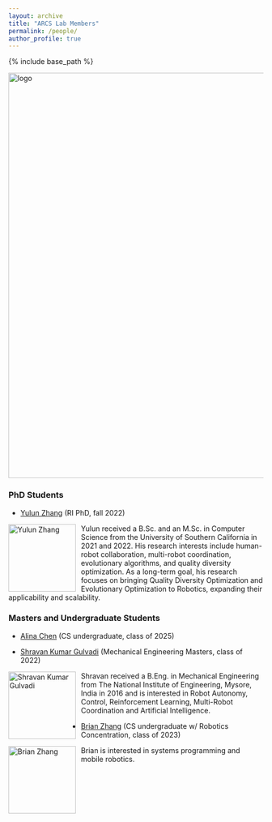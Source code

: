 ```yaml
---
layout: archive
title: "ARCS Lab Members"
permalink: /people/
author_profile: true
---
```


{% include base_path %}

<img src="https://jiaoyangli.me/images/logo-white-background.png" title="logo" width="800pt" alt="logo"/>

<!-- ## Current Members -->
### PhD Students
- [Yulun Zhang](https://yulunzhang.net/) (RI PhD, fall 2022)

<img src="https://jiaoyangli.me/images/yulunzhang.jpg" style="float:left;width:100pt;padding-right:10px;"  alt="Yulun Zhang"/>
Yulun received a B.Sc. and an M.Sc. in Computer Science from the University of Southern California in 2021 and 2022. 
His research interests include human-robot collaboration, multi-robot coordination, evolutionary algorithms, and quality diversity optimization. 
As a long-term goal, his research focuses on bringing Quality Diversity Optimization and Evolutionary Optimization to Robotics, expanding their applicability and scalability.


### Masters and  Undergraduate Students
- [Alina Chen](https://www.linkedin.com/in/a1inachen/) (CS undergraduate, class of 2025)

- [Shravan Kumar Gulvadi](https://shravangulvadi.wixsite.com/website) (Mechanical Engineering Masters, class of 2022)

<img src="https://jiaoyangli.me/images/shravan.jpg" style="float:left;width:100pt;padding-right:10px;"  alt="Shravan Kumar Gulvadi"/>
Shravan received a B.Eng. in Mechanical Engineering from The National Institute of Engineering, Mysore, India in 2016 
and is interested in Robot Autonomy, Control, Reinforcement Learning, Multi-Robot Coordination and Artificial Intelligence.

- [Brian Zhang](https://github.com/atomicapple0) (CS undergraduate w/ Robotics Concentration, class of 2023)

<img src="https://jiaoyangli.me/images/brianzhang.png" style="float:left;width:100pt;padding-right:10px;"  alt="Brian Zhang"/>
Brian is interested in systems programming and mobile robotics.

<!--### Master Students
### Undergraduate Students-->
